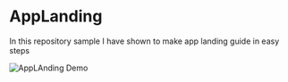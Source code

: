 # AppLanding

In this repository sample I have shown to make app landing guide in easy steps

![AppLAnding Demo](https://github.com/mohdsazidiqabal/AppLanding/blob/master/ReadMeResource/LandingTutorial.gif)



